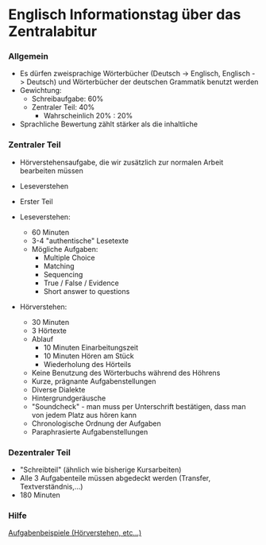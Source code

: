 # Englisch Informationstag über das Zentralabitur

### Allgemein
- Es dürfen zweisprachige Wörterbücher (Deutsch -> Englisch, Englisch -> Deutsch) und Wörterbücher der deutschen Grammatik benutzt werden 
- Gewichtung:
  - Schreibaufgabe: 60%
  - Zentraler Teil: 40%
    - Wahrscheinlich 20% : 20%
- Sprachliche Bewertung zählt stärker als die inhaltliche

### Zentraler Teil
- Hörverstehensaufgabe, die wir zusätzlich zur normalen Arbeit bearbeiten müssen
- Leseverstehen
- Erster Teil
- Leseverstehen:
  - 60 Minuten 
  - 3-4 "authentische" Lesetexte 
  - Mögliche Aufgaben:
    - Multiple Choice
    - Matching
    - Sequencing
    - True / False / Evidence
    - Short answer to questions

- Hörverstehen:
  - 30 Minuten
  - 3 Hörtexte
  - Ablauf
    - 10 Minuten Einarbeitungszeit
    - 10 Minuten Hören am Stück 
    - Wiederholung des Hörteils
  - Keine Benutzung des Wörterbuchs während des Höhrens
  - Kurze, prägnante Aufgabenstellungen
  - Diverse Dialekte
  - Hintergrundgeräusche
  - "Soundcheck" - man muss per Unterschrift bestätigen, dass man von jedem Platz aus hören kann
  - Chronologische Ordnung der Aufgaben
  - Paraphrasierte Aufgabenstellungen

### Dezentraler Teil
- "Schreibteil" (ähnlich wie bisherige Kursarbeiten)
- Alle 3 Aufgabenteile müssen abgedeckt werden (Transfer, Textverständnis,...)
- 180 Minuten

### Hilfe  
[Aufgabenbeispiele (Hörverstehen, etc...)](http://englisch.bildung-rp.de)


